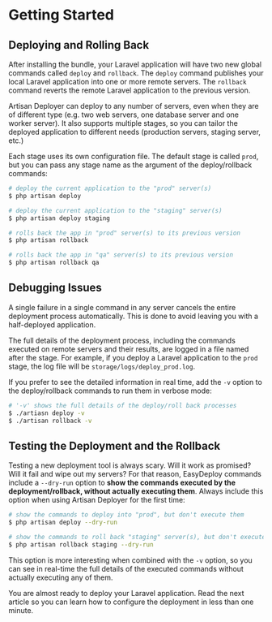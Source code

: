 Getting Started
===============

Deploying and Rolling Back
--------------------------

After installing the bundle, your Laravel application will have two new global
commands called ``deploy`` and ``rollback``. The ``deploy`` command publishes
your local Laravel application into one or more remote servers. The ``rollback``
command reverts the remote Laravel application to the previous version.

Artisan Deployer can deploy to any number of servers, even when they are of different
type (e.g. two web servers, one database server and one worker server). It also
supports multiple stages, so you can tailor the deployed application to
different needs (production servers, staging server, etc.)

Each stage uses its own configuration file. The default stage is called `prod`,
but you can pass any stage name as the argument of the deploy/rollback commands:

```bash
# deploy the current application to the "prod" server(s)
$ php artisan deploy

# deploy the current application to the "staging" server(s)
$ php artisan deploy staging

# rolls back the app in "prod" server(s) to its previous version
$ php artisan rollback

# rolls back the app in "qa" server(s) to its previous version
$ php artisan rollback qa
```

Debugging Issues
----------------

A single failure in a single command in any server cancels the entire deployment
process automatically. This is done to avoid leaving you with a half-deployed
application.

The full details of the deployment process, including the commands executed on
remote servers and their results, are logged in a file named after the stage.
For example, if you deploy a Laravel  application to the `prod` stage, the log
file will be `storage/logs/deploy_prod.log`.

If you prefer to see the detailed information in real time, add the `-v` option
to the deploy/rollback commands to run them in verbose mode:

```bash
# '-v' shows the full details of the deploy/roll back processes
$ ./artiasn deploy -v
$ ./artisan rollback -v
```


Testing the Deployment and the Rollback
---------------------------------------

Testing a new deployment tool is always scary. Will it work as promised? Will it
fail and wipe out my servers? For that reason, EasyDeploy commands include a
`--dry-run` option to **show the commands executed by the deployment/rollback,
without actually executing them**. Always include this option when using
Artisan Deployer for the first time:

```bash
# show the commands to deploy into "prod", but don't execute them
$ php artisan deploy --dry-run

# show the commands to roll back "staging" server(s), but don't execute them
$ php artisan rollback staging --dry-run
```

This option is more interesting when combined with the `-v` option, so you can
see in real-time the full details of the executed commands without actually
executing any of them.

You are almost ready to deploy your Laravel application. Read the next article
so you can learn how to configure the deployment in less than one minute.
